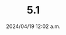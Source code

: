 ---
layout: gold_efficiency

title: 5.1
date: 2024/04/19 12:02 a.m.
description: A hotfix for KALISTA, LIGHT - HORIZON FOCUS, LIGHT - INFINITY ORB
image: /assets/favicon.png

permalink: /5.1/

data_refer_url: https://x.com/wildrift/status/1780990172869366111
data_refer_text: 5.1 hotfix

items: items_5_1
stats: stats_5_1
---